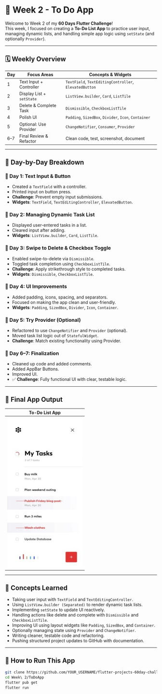 
# 📱 Week 2 - To Do App

Welcome to Week 2 of my **60 Days Flutter Challenge**!  
This week, I focused on creating a **To-Do List App** to practice user input, managing dynamic lists, and handling simple app logic using `setState` (and optionally `Provider`).

---

## 🗓️ Weekly Overview

| Day | Focus Areas                | Concepts & Widgets |
|-----|----------------------------|---------------------|
| 1   | Text Input + Controller    | `TextField`, `TextEditingController`, `ElevatedButton` |
| 2   | Display List + `setState`  | `ListView.builder`, `Card`, `ListTile` |
| 3   | Delete & Complete Task     | `Dismissible`, `CheckboxListTile` |
| 4   | Polish UI                  | `Padding`, `SizedBox`, `Divider`, `Icon`, `Container` |
| 5   | Optional: Use Provider     | `ChangeNotifier`, `Consumer`, `Provider` |
| 6–7 | Final Review & Refactor    | Clean code, test, screenshot, document |

---

## 🧠 Day-by-Day Breakdown

### 📌 Day 1: Text Input & Button
- Created a `TextField` with a controller.
- Printed input on button press.
- **Challenge**: Prevent empty input submissions.
- **Widgets**: `TextField`, `TextEditingController`, `ElevatedButton`.

### 📌 Day 2: Managing Dynamic Task List
- Displayed user-entered tasks in a list.
- Cleared input after adding.
- **Widgets**: `ListView.builder`, `Card`, `ListTile`.

### 📌 Day 3: Swipe to Delete & Checkbox Toggle
- Enabled swipe-to-delete via `Dismissible`.
- Toggled task completion using `CheckboxListTile`.
- **Challenge**: Apply strikethrough style to completed tasks.
- **Widgets**: `Dismissible`, `CheckboxListTile`.

### 📌 Day 4: UI Improvements
- Added padding, icons, spacing, and separators.
- Focused on making the app clean and user-friendly.
- **Widgets**: `Padding`, `SizedBox`, `Divider`, `Icon`, `Container`.

### 📌 Day 5: Try Provider (Optional)
- Refactored to use `ChangeNotifier` and `Provider` (optional).
- Moved task list logic out of `StatefulWidget`.
- **Challenge**: Match existing functionality using Provider.

### 📌 Day 6–7: Finalization
- Cleaned up code and added comments.
-  Added AppBar Buttons.
- Improved UI.
- ✅ **Challenge**: Fully functional UI with clear, testable logic.

---

## 📸 Final App Output

| To-Do List App |
|----------------|
| <img src="../../Outputs/Week 2.png" width="250" height="500" /> |

---

## 🧩 Concepts Learned

- Taking user input with `TextField` and `TextEditingController`.
- Using `ListView.builder (Separated)` to render dynamic task lists.
- Implementing `setState` to update UI reactively.
- Handling actions like delete and complete with `Dismissible` and `CheckboxListTile`.
- Improving UI using layout widgets like `Padding`, `SizedBox`, and `Container`.
- Optionally managing state using `Provider` and `ChangeNotifier`.
- Writing cleaner, testable code and refactoring.
- Pushing structured project updates to GitHub with documentation.

---

## 🚀 How to Run This App

```bash
git clone https://github.com/YOUR_USERNAME/flutter-projects-60day-challenge.git
cd Week\ 2/ToDoApp
flutter pub get
flutter run
```
